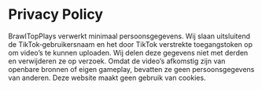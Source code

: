 # Privacy Policy
BrawlTopPlays verwerkt minimaal persoonsgegevens. Wij slaan uitsluitend de TikTok‑gebruikersnaam en het door TikTok verstrekte toegangstoken op om video’s te kunnen uploaden. Wij delen deze gegevens niet met derden en verwijderen ze op verzoek. Omdat de video’s afkomstig zijn van openbare bronnen of eigen gameplay, bevatten ze geen persoonsgegevens van anderen. Deze website maakt geen gebruik van cookies.
